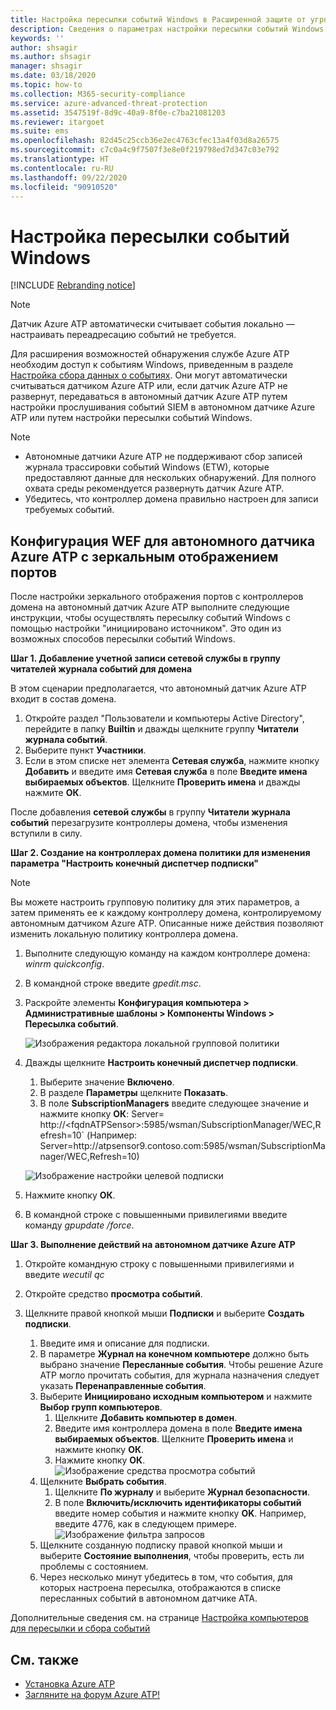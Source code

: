 ```yaml
---
title: Настройка пересылки событий Windows в Расширенной защите от угроз Azure
description: Сведения о параметрах настройки пересылки событий Windows в Azure ATP
keywords: ''
author: shsagir
ms.author: shsagir
manager: shsagir
ms.date: 03/18/2020
ms.topic: how-to
ms.collection: M365-security-compliance
ms.service: azure-advanced-threat-protection
ms.assetid: 3547519f-8d9c-40a9-8f0e-c7ba21081203
ms.reviewer: itargoet
ms.suite: ems
ms.openlocfilehash: 82d45c25ccb36e2ec4763cfec13a4f03d8a26575
ms.sourcegitcommit: c7c0a4c9f7507f3e8e0f219798ed7d347c03e792
ms.translationtype: HT
ms.contentlocale: ru-RU
ms.lasthandoff: 09/22/2020
ms.locfileid: "90910520"
---
```

# <a name="configuring-windows-event-forwarding"></a>Настройка пересылки событий Windows

[!INCLUDE [Rebranding notice](includes/rebranding.md)]

> [!NOTE]
> Датчик Azure ATP автоматически считывает события локально — настраивать переадресацию событий не требуется.

Для расширения возможностей обнаружения службе Azure ATP необходим доступ к событиям Windows, приведенным в разделе [Настройка сбора данных о событиях](configure-windows-event-collection.md#configure-event-collection). Они могут автоматически считываться датчиком Azure ATP или, если датчик Azure ATP не развернут, передаваться в автономный датчик Azure ATP путем настройки прослушивания событий SIEM в автономном датчике Azure ATP или путем настройки пересылки событий Windows.

> [!NOTE]
>
> - Автономные датчики Azure ATP не поддерживают сбор записей журнала трассировки событий Windows (ETW), которые предоставляют данные для нескольких обнаружений. Для полного охвата среды рекомендуется развернуть датчик Azure ATP.
> - Убедитесь, что контроллер домена правильно настроен для записи требуемых событий.

## <a name="wef-configuration-for-azure-atp-standalone-sensors-with-port-mirroring"></a>Конфигурация WEF для автономного датчика Azure ATP с зеркальным отображением портов

После настройки зеркального отображения портов с контроллеров домена на автономный датчик Azure ATP выполните следующие инструкции, чтобы осуществлять пересылку событий Windows с помощью настройки "инициировано источником". Это один из возможных способов пересылки событий Windows.

**Шаг 1. Добавление учетной записи сетевой службы в группу читателей журнала событий для домена**

В этом сценарии предполагается, что автономный датчик Azure ATP входит в состав домена.

1. Откройте раздел "Пользователи и компьютеры Active Directory", перейдите в папку **Builtin** и дважды щелкните группу **Читатели журнала событий**.
1. Выберите пункт **Участники**.
1. Если в этом списке нет элемента **Сетевая служба**, нажмите кнопку **Добавить** и введите имя **Сетевая служба** в поле **Введите имена выбираемых объектов**. Щелкните **Проверить имена** и дважды нажмите **ОК**.

После добавления **сетевой службы** в группу **Читатели журнала событий** перезагрузите контроллеры домена, чтобы изменения вступили в силу.

**Шаг 2. Создание на контроллерах домена политики для изменения параметра "Настроить конечный диспетчер подписки"**

> [!Note]
> Вы можете настроить групповую политику для этих параметров, а затем применять ее к каждому контроллеру домена, контролируемому автономным датчиком Azure ATP. Описанные ниже действия позволяют изменить локальную политику контроллера домена.

1. Выполните следующую команду на каждом контроллере домена: *winrm quickconfig*.
1. В командной строке введите *gpedit.msc*.
1. Раскройте элементы **Конфигурация компьютера > Административные шаблоны > Компоненты Windows > Пересылка событий**.

    ![Изображения редактора локальной групповой политики](media/wef%201%20local%20group%20policy%20editor.png)

1. Дважды щелкните **Настроить конечный диспетчер подписки**.

    1. Выберите значение **Включено**.
    1. В разделе **Параметры** щелкните **Показать**.
    1. В поле **SubscriptionManagers** введите следующее значение и нажмите кнопку **ОК**:  Server= http\://\<fqdnATPSensor>:5985/wsman/SubscriptionManager/WEC,Refresh=10` (Например: Server=http\://atpsensor9.contoso.com:5985/wsman/SubscriptionManager/WEC,Refresh=10)

    ![Изображение настройки целевой подписки](media/wef%202%20config%20target%20sub%20manager.png)

1. Нажмите кнопку **ОК**.
1. В командной строке с повышенными привилегиями введите команду *gpupdate /force*.

**Шаг 3. Выполнение действий на автономном датчике Azure ATP**

1. Откройте командную строку с повышенными привилегиями и введите *wecutil qc*
1. Откройте средство **просмотра событий**.
1. Щелкните правой кнопкой мыши **Подписки** и выберите **Создать подписки**.

    1. Введите имя и описание для подписки.
    1. В параметре **Журнал на конечном компьютере** должно быть выбрано значение **Пересланные события**. Чтобы решение Azure ATP могло прочитать события, для журнала назначения следует указать **Перенаправленные события**.
    1. Выберите **Инициировано исходным компьютером** и нажмите **Выбор групп компьютеров**.
        1. Щелкните **Добавить компьютер в домен**.
        1. Введите имя контроллера домена в поле **Введите имена выбираемых объектов**. Щелкните **Проверить имена** и нажмите кнопку **ОК**.
        1. Нажмите кнопку **ОК**.
        ![Изображение средства просмотра событий](media/wef3%20event%20viewer.png)
    1. Щелкните **Выбрать события**.
        1. Щелкните **По журналу** и выберите **Журнал безопасности**.
        1. В поле **Включить/исключить идентификаторы событий** введите номер события и нажмите кнопку **OK**. Например, введите 4776, как в следующем примере.<br/>
        ![Изображение фильтра запросов](media/wef-4-query-filter.png)
    1. Щелкните созданную подписку правой кнопкой мыши и выберите **Состояние выполнения**, чтобы проверить, есть ли проблемы с состоянием.
    1. Через несколько минут убедитесь в том, что события, для которых настроена пересылка, отображаются в списке пересланных событий в автономном датчике ATA.

Дополнительные сведения см. на странице [Настройка компьютеров для пересылки и сбора событий](/previous-versions/windows/it-pro/windows-server-2008-R2-and-2008/cc748890(v=ws.11))

## <a name="see-also"></a>См. также

- [Установка Azure ATP](install-step1.md)
- [Загляните на форум Azure ATP!](https://aka.ms/azureatpcommunity)